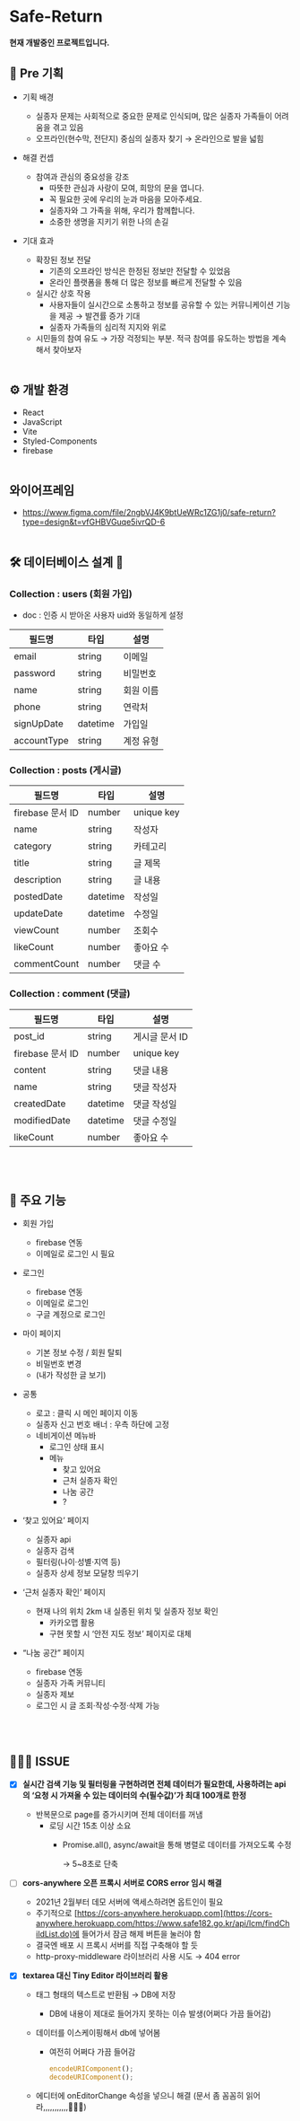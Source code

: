 # Safe-Return
<b>현재 개발중인 프로젝트입니다.</b>
<br />

## 💪 Pre 기획
- 기획 배경
  - 실종자 문제는 사회적으로 중요한 문제로 인식되며, 많은 실종자 가족들이 어려움을 겪고 있음
  - 오프라인(현수막, 전단지) 중심의 실종자 찾기 → 온라인으로 발을 넓힘

- 해결 컨셉
  - 참여과 관심의 중요성을 강조
      - 따뜻한 관심과 사랑이 모여, 희망의 문을 엽니다.
      - 꼭 필요한 곳에 우리의 눈과 마음을 모아주세요.
      - 실종자와 그 가족을 위해, 우리가 함께합니다.
      - 소중한 생명을 지키기 위한 나의 손길

- 기대 효과
  - 확장된 정보 전달
      - 기존의 오프라인 방식은 한정된 정보만 전달할 수 있었음
      - 온라인 플랫폼을 통해 더 많은 정보를 빠르게 전달할 수 있음
  - 실시간 상호 작용
      - 사용자들이 실시간으로 소통하고 정보를 공유할 수 있는 커뮤니케이션 기능을 제공 → 발견률 증가 기대
      - 실종자 가족들의 심리적 지지와 위로
  - 시민들의 참여 유도 → 가장 걱정되는 부분. 적극 참여를 유도하는 방법을 계속해서 찾아보자
<br /><br />


## ⚙ 개발 환경
- React
- JavaScript
- Vite
- Styled-Components
- firebase
<br /><br />

## 와이어프레임
- https://www.figma.com/file/2ngbVJ4K9btUeWRc1ZG1j0/safe-return?type=design&t=vfGHBVGuqe5ivrQD-6
<br /><br />


## 🛠 데이터베이스 설계 🎵 

### Collection : users (회원 가입)
- doc : 인증 시 받아온 사용자 uid와 동일하게 설정

| 필드명 | 타입 | 설명 |
| --- | --- | --- |
| email | string | 이메일 |
| password | string | 비밀번호 |
| name | string | 회원 이름 |
| phone | string | 연락처 |
| signUpDate | datetime | 가입일 |
| accountType | string | 계정 유형 |

### Collection : posts (게시글)

| 필드명 | 타입 | 설명 |
| --- | --- | --- |
| firebase 문서 ID | number | unique key |
| name | string | 작성자 |
| category | string | 카테고리 |
| title | string | 글 제목 |
| description | string | 글 내용 |
| postedDate | datetime | 작성일 |
| updateDate | datetime | 수정일 |
| viewCount | number | 조회수 |
| likeCount | number | 좋아요 수 |
| commentCount | number | 댓글 수 |

### Collection : **comment (댓글)**

| 필드명 | 타입 | 설명 |
| --- | --- | --- |
| post_id | string | 게시글 문서 ID |
| firebase 문서 ID | number | unique key |
| content | string | 댓글 내용 |
| name | string | 댓글 작성자 |
| createdDate | datetime | 댓글 작성일 |
| modifiedDate | datetime | 댓글 수정일 |
| likeCount | number | 좋아요 수 |


<br /><br />
## 📌 주요 기능

- 회원 가입
    - firebase 연동
    - 이메일로 로그인 시 필요

- 로그인
    - firebase 연동
    - 이메일로 로그인
    - 구글 계정으로 로그인

- 마이 페이지
    - 기본 정보 수정 / 회원 탈퇴
    - 비밀번호 변경
    - (내가 작성한 글 보기)

- 공통
    - 로고 : 클릭 시 메인 페이지 이동
    - 실종자 신고 번호 배너 : 우측 하단에 고정
    - 네비게이션 메뉴바
        - 로그인 상태 표시
        - 메뉴
            - 찾고 있어요
            - 근처 실종자 확인
            - 나눔 공간
            - ?

- ‘찾고 있어요’ 페이지
    - 실종자 api
    - 실종자 검색
    - 필터링(나이·성별·지역 등)
    - 실종자 상세 정보 모달창 띄우기

- ‘근처 실종자 확인’ 페이지
    - 현재 나의 위치 2km 내 실종된 위치 및 실종자 정보 확인
        - 카카오맵 활용
        - 구현 못할 시 ‘안전 지도 정보’ 페이지로 대체

- “나눔 공간” 페이지
    - firebase 연동
    - 실종자 가족 커뮤니티
    - 실종자 제보
    - 로그인 시 글 조회·작성·수정·삭제 가능

<br /><br />

## 👩🏻‍💻 ISSUE
 - [x]  **실시간 검색 기능 및 필터링을 구현하려면 전체 데이터가 필요한데, 사용하려는 api의 ‘요청 시 가져올 수 있는 데이터의 수(필수값)’가 최대 100개로 한정**
    - 반복문으로 page를 증가시키며 전체 데이터를 꺼냄
        - 로딩 시간 15초 이상 소요
            - Promise.all(), async/await을 통해 병렬로 데이터를 가져오도록 수정
                
                → 5~8초로 단축 
                

- [ ]  **cors-anywhere 오픈 프록시 서버로 CORS error 임시 해결**
    - 2021년 2월부터 데모 서버에 액세스하려면 옵트인이 필요
    - 주기적으로 [https://cors-anywhere.herokuapp.com](https://cors-anywhere.herokuapp.com/https://www.safe182.go.kr/api/lcm/findChildList.do)에 들어가서 잠금 해제 버튼을 눌러야 함
    - 결국엔 배포 시 프록시 서버를 직접 구축해야 할 듯
    - http-proxy-middleware 라이브러리 사용 시도 → 404 error

- [x]  **textarea 대신 Tiny Editor 라이브러리 활용**
    - 태그 형태의 텍스트로 반환됨 → DB에 저장
        - DB에 내용이 제대로 들어가지 못하는 이슈 발생(어쩌다 가끔 들어감)
    - 데이터를 이스케이핑해서 db에 넣어봄
        - 여전히 어쩌다 가끔 들어감
            
            ```jsx
            encodeURIComponent();
            decodeURIComponent();
            ```
            
    - 에디터에 onEditorChange 속성을 넣으니 해결 (문서 좀 꼼꼼히 읽어라,,,,,,,,,,,🤦🏻‍♀️)

